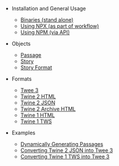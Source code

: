 - Installation and General Usage
  - [Binaries (stand alone)](/install/binaries.md)
  - [Using NPX (as part of workflow)](/install/npx.md)
  - [Using NPM (via API)](/install/npm.md)
- Objects
  - [Passage](/objects/passage.md)
  - [Story](/objects/story.md)
  - [Story Format](/objects/storyformat.md)
- Formats
  - [Twee 3](/formats/twee.md)
  - [Twine 2 HTML](/formats/twine2HTML.md)
  - [Twine 2 JSON](/formats/json.md)
  - [Twine 2 Archive HTML](/formats/twine2ArchiveHTML.md)
  - [Twine 1 HTML](/formats/twine1HTML.md)
  - [Twine 1 TWS](/formats/tws.md)
  
- Examples
  - [Dynamically Generating Passages](/examples/dynamicPassages.md)
  - [Converting Twine 2 JSON into Twee 3](/examples/jsonToTwee.md)
  - [Converting Twine 1 TWS into Twee 3](/examples/twsToTwee.md)
